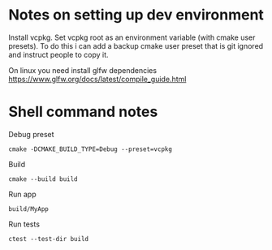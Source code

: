 # Notes on setting up dev environment

Install vcpkg. Set vcpkg root as an environment variable (with  cmake user presets).
To do this i can add a backup cmake user preset that is 
git ignored and instruct people to copy it.

On linux you need install glfw dependencies
https://www.glfw.org/docs/latest/compile_guide.html

# Shell command notes
Debug preset
```
cmake -DCMAKE_BUILD_TYPE=Debug --preset=vcpkg
```

Build
```
cmake --build build
```

Run app
```
build/MyApp
```

Run tests
```
ctest --test-dir build
```